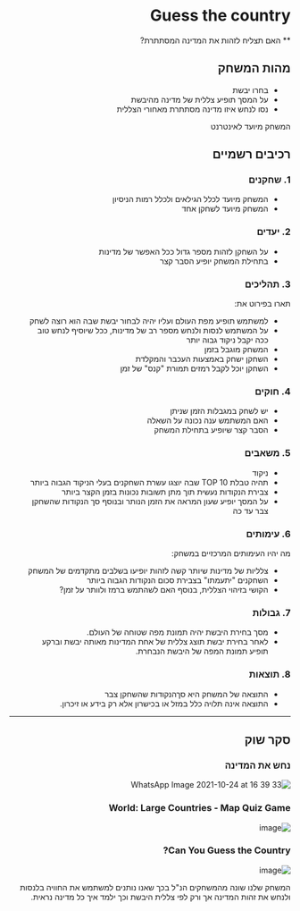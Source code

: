 <div dir='rtl' lang='he'>

# Guess the country

** האם תצליח לזהות את המדינה המסתתרת?

## מהות המשחק

* בחרו יבשת
* על המסך תופיע צללית של מדינה מהיבשת
* נסו לנחש איזו מדינה מסתתרת מאחורי הצללית

המשחק מיועד לאינטרנט

## רכיבים רשמיים

### 1. שחקנים

* המשחק מיועד לכלל הגילאים ולכלל רמות הניסיון
* המשחק מיועד לשחקן אחד

### 2. יעדים

* על השחקן לזהות מספר גדול ככל האפשר של מדינות
* בתחילת המשחק יופיע הסבר קצר  

### 3. תהליכים

תארו בפירוט את:

* למשתמש תופיע מפת העולם ועליו יהיה לבחור יבשת שבה הוא רוצה לשחק
*	על המשתמש לנסות ולנחש מספר רב של מדינות, ככל שיוסיף לנחש טוב ככה יקבל ניקוד גבוה יותר
*	המשחק מוגבל בזמן
* השחקן ישחק באמצעות העכבר והמקלדת
* השחקן יוכל לקבל רמזים תמורת "קנס" של זמן

### 4. חוקים

* יש לשחק במגבלות הזמן שניתן
* האם המשתמש ענה נכונה על השאלה
* הסבר קצר שיופיע בתחילת המשחק


### 5. משאבים

* ניקוד
* תהיה טבלת TOP 10 שבה יוצגו עשרת השחקנים בעלי הניקוד הגבוה ביותר
* צבירת הנקודות נעשית תוך מתן תשובות נכונות בזמן הקצר ביותר
* על המסך יופיע שעון המראה את הזמן  הנותר ובנוסף סך הנקודות שהשחקן צבר עד כה 

### 6. עימותים

מה יהיו העימותים המרכזיים במשחק:

* צלליות של מדינות שיותר קשה לזהות יופיעו בשלבים מתקדמים של המשחק
* השחקנים "יתעמתו" בצבירת סכום הנקודות הגבוה ביותר
* הקושי בזיהוי הצללית, בנוסף האם לשהתמש ברמז ולוותר על זמן? 


### 7. גבולות

  * מסך בחירת היבשת יהיה תמונת מפה שטוחה של העולם.
  * לאחר בחירת יבשת תוצג צללית של אחת המדינות מאותה יבשת וברקע תופיע תמונת המפה של היבשת הנבחרת.

### 8. תוצאות

* התוצאה של המשחק היא סךהנקודות שהשחקן צבר 
* התוצאה אינה תלויה כלל במזל או בכישרון אלא רק בידע או זיכרון. 

---

## סקר שוק
### נחש את המדינה <br>
 ![WhatsApp Image 2021-10-24 at 16 39 33](https://user-images.githubusercontent.com/57439151/138596754-d1289b62-f26c-418c-a763-dbb3a9a38b2a.jpeg)
 ### World: Large Countries - Map Quiz Game <br>
 ![image](https://user-images.githubusercontent.com/57439151/138596804-1d2f6f96-b09b-45ec-b2b5-715c1d5ab10e.png)
### Can You Guess the Country? <br>
 ![image](https://user-images.githubusercontent.com/57439151/138596854-84471df1-7fc6-45cc-9869-82ee8ad39621.png)

 המשחק שלנו שונה מהמשחקים הנ"ל בכך שאנו נותנים למשתמש את החוויה בלנסות ולנחש את זהות המדינה אך ורק לפי צללית היבשת וכך ילמד איך כל מדינה נראית. <br>
 

</div>
